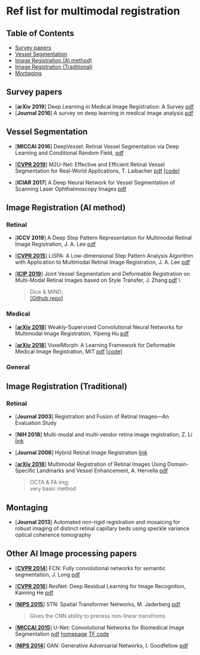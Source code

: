 # Ref list for multimodal registration
## Table of Contents
- [Survey papers](#survey-papers)
- [Vessel Segmentation](#vessel-segmentation)
- [Image Registration (AI method)](#image-registration-ai-method)
- [Image Registration (Traditional)](##image-registration-traditional)
- [Montaging](#montaging)
## Survey papers
- [**arXiv 2019**] Deep Learning in Medical Image Registration: A Survey [pdf](https://arxiv.org/pdf/1903.02026.pdf)
- [**Journal 2016**] A survey on deep learning in medical image analysis [pdf](https://arxiv.org/pdf/1702.05747.pdf)
## Vessel Segmentation
- [**MICCAI 2016**] DeepVessel: Retinal Vessel Segmentation via Deep Learning and Conditional Random Field,  [pdf](https://oar.a-star.edu.sg/jspui/bitstream/123456789/1902/3/DeepVessel%20-%20Retinal%20Vessel%20Segmentation%20via%20Deep%20Learning%20and%20Conditional%20Random%20Field.pdf)
* [[**CVPR 2019**]](https://arxiv.org/abs/1811.07738) M2U-Net: Effective and Efficient Retinal Vessel Segmentation for Real-World Applications, T. Laibacher [pdf](http://openaccess.thecvf.com/content_CVPRW_2019/papers/BIC/Laibacher_M2U-Net_Effective_and_Efficient_Retinal_Vessel_Segmentation_for_Real-World_Applications_CVPRW_2019_paper.pdf) [[code]](https://github.com/laibe/M2U-Net)
- [**ICIAR 2017**] A Deep Neural Network for Vessel Segmentation of Scanning Laser Ophthalmoscopy Images [pdf](https://agaldran.github.io/pdf/slo_vessel_segmentation.pdf)
## Image Registration (AI method)
### Retinal
- [**ICCV 2019**] A Deep Step Pattern Representation for Multimodal Retinal Image Registration, J. A. Lee [pdf](http://openaccess.thecvf.com/content_ICCV_2019/papers/Lee_A_Deep_Step_Pattern_Representation_for_Multimodal_Retinal_Image_Registration_ICCV_2019_paper.pdf)
* [[**CVPR 2015**]](https://ieeexplore.ieee.org/document/7298707) LiSPA: A Low-dimensional Step Pattern Analysis Algorithm with Application to Multimodal Retinal Image Registration, J. A. Lee [pdf](https://www.cv-foundation.org/openaccess/content_cvpr_2015/papers/Lee_A_Low-Dimensional_Step_2015_CVPR_paper.pdf)
- [[**ICIP 2019**]](https://ieeexplore.ieee.org/document/7298707) Joint Vessel Segmentation and Deformable Registration
on Multi-Modal Retinal Images based on Style Transfer, J. Zhang [pdf](http://cwc.ucsd.edu/sites/cwc.ucsd.edu/files/01-08802932.pdf)
\
    > Dice & MIND; \
    >   [[Github repo]](https://github.com/JunkangZhang/RetinalSegReg)
### Medical
- [[**arXiv 2018**]](https://arxiv.org/abs/1807.03361) Weakly-Supervised Convolutional Neural Networks for Multimodal Image Registration, Yipeng Hu [pdf](https://arxiv.org/ftp/arxiv/papers/1807/1807.03361.pdf)
* [[**arXiv 2018**]](https://arxiv.org/abs/1809.05231) VoxelMorph: A Learning Framework for Deformable Medical Image Registration, MIT [pdf](https://arxiv.org/pdf/1809.05231.pdf) [[code]](https://github.com/voxelmorph/voxelmorph)
### General
## Image Registration (Traditional)
### Retinal
- [**Journal 2003**] Registration and Fusion of Retinal Images—An Evaluation Study
* [**NIH 2018**] Multi-modal and multi-vendor retina image registration, Z. Li [link](https://www.ncbi.nlm.nih.gov/pmc/articles/PMC5854047/)
- [**Journal 2006**] Hybrid Retinal Image Registration [link](
https://www.researchgate.net/publication/3415800_Hybrid_Retinal_Image_Registration)
* [[**arXiv 2018**]](https://arxiv.org/abs/1803.00951) Multimodal Registration of Retinal Images Using Domain-Specific Landmarks and Vessel Enhancement, A. Hervella [pdf](https://arxiv.org/pdf/1803.00951.pdf)
    > OCTA & FA img; \
    > very basic method
## Montaging
* [**Journal 2013**] Automated non-rigid registration and mosaicing for robust imaging of distinct retinal capillary beds using speckle variance optical coherence tomography
## Other AI Image processing papers
* [[**CVPR 2014**]](https://arxiv.org/abs/1411.4038) FCN: Fully convolutional networks for semantic segmentation, J. Long [pdf](https://arxiv.org/pdf/1411.4038.pdf)
- [[**CVPR 2016**]](https://arxiv.org/abs/1512.03385) ResNet: Deep Residual Learning for Image Recognition, Kaiming He [pdf](http://openaccess.thecvf.com/content_cvpr_2016/papers/He_Deep_Residual_Learning_CVPR_2016_paper.pdf)
* [[**NIPS 2015**]](https://arxiv.org/abs/1506.02025) STN: Spatial Transformer Networks, M. Jaderberg [pdf](https://arxiv.org/pdf/1506.02025.pdf)
    > Gives the CNN ability to precess non-linear transfroms
* [[**MICCAI 2015**]](https://arxiv.org/abs/1505.04597) U-Net: Convolutional Networks for Biomedical Image Segmentation [pdf](https://arxiv.org/pdf/1505.04597.pdf) [homepage](https://lmb.informatik.uni-freiburg.de/people/ronneber/u-net/) [TF code](https://github.com/jakeret/tf_unet)
- [[**NIPS 2014**]](https://arxiv.org/abs/1406.2661) GAN: Generative Adversarial Networks, I. Goodfellow [pdf](https://arxiv.org/pdf/1406.2661.pdf)